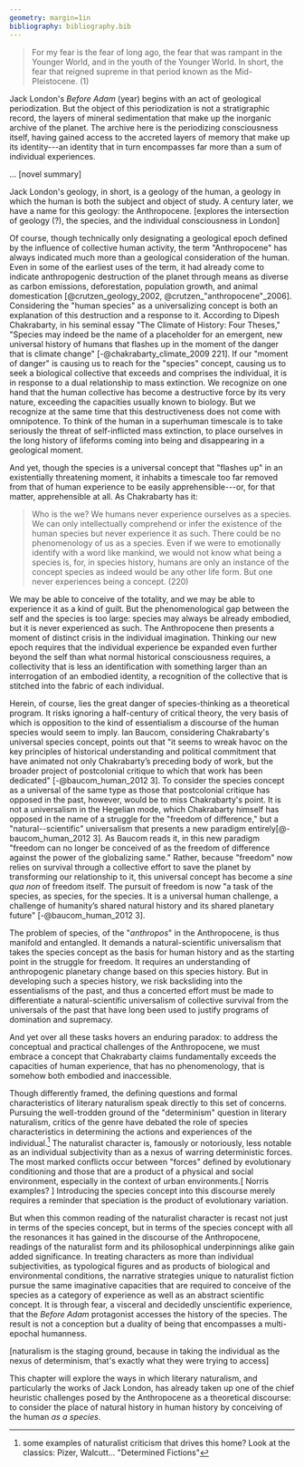 ```yaml
---
geometry: margin=1in
bibliography: bibliography.bib
---
```


> For my fear is the fear of long ago, the fear that was rampant in the Younger
World, and in the youth of the Younger World. In short, the fear that reigned
supreme in that period known as the Mid-Pleistocene. (1)

Jack London's *Before Adam* (year) begins with an act of geological
periodization. But the object of this periodization is not a stratigraphic
record, the layers of mineral sedimentation that make up the inorganic archive
of the planet. The archive here is the periodizing consciousness itself, having
gained access to the accreted layers of memory that make up its identity---an
identity that in turn encompasses far more than a sum of individual
experiences. 

... [novel summary]

Jack London's geology, in short, is a geology of the human, a geology in which
the human is both the subject and object of study. A century later, we have
a name for this geology: the Anthropocene. <!--room for mini arg-statmeent
here?--> [explores the intersection of geology (?), the species, and the
individual consciousness in London]

Of course, though technically only designating a geological epoch defined by
the influence of collective human activity, the term "Anthropocene" has always
indicated much more than a geological consideration of the human. Even in some
of the earliest uses of the term, it had already come to indicate anthropogenic
destruction of the planet through means as diverse as carbon emissions,
deforestation, population growth, and animal domestication
[@crutzen_geology_2002, @crutzen_"anthropocene"_2006]. Considering the "human
species" as a universalizing concept is both an explanation of this destruction
and a response to it. According to Dipesh Chakrabarty, in his seminal essay
"The Climate of History: Four Theses," "Species may indeed be the name of
a placeholder for an emergent, new universal history of humans that flashes up
in the moment of the danger that is climate change" [-@chakrabarty_climate_2009
221]. If our "moment of danger" is causing us to reach for the "species"
concept, causing us to seek a biological collective that exceeds and comprises
the individual, it is in response to a dual relationship to mass extinction. We
recognize on one hand that the human collective has become a destructive force
by its very nature, exceeding the capacities usually known to biology. But we
recognize at the same time that this destructiveness does not come with
omnipotence. To think of the human in a superhuman timescale is to take
seriously the threat of self-inflicted mass extinction, to place ourselves in
the long history of lifeforms coming into being and disappearing in
a geological moment.

And yet, though the species is a universal concept that "flashes up" in an
existentially threatening moment, it inhabits a timescale too far removed from
that of human experience to be easily apprehensible---or, for that matter,
apprehensible at all. As Chakrabarty has it: 

> Who is the we? We humans never experience ourselves as a species. We can only
intellectually comprehend or infer the existence of the human species but never
experience it as such. There could be no phenomenology of us as a species. Even
if we were to emotionally identify with a word like mankind, we would not know
what being a species is, for, in species history, humans are only an instance
of the concept species as indeed would be any other life form. But one never
experiences being a concept. (220)

We may be able to conceive of the totality, and we may be able to experience it
as a kind of guilt. But the phenomenological gap between the self and the
species is too large: species may always be already embodied, but it is never
experienced as such. The Anthropocene then presents a moment of distinct crisis
in the individual imagination. Thinking our new epoch requires that the
individual experience be expanded even further beyond the self than what normal
historical consciousness requires, a collectivity that is less an
identification with something larger than an interrogation of an embodied
identity, a recognition of the collective that is stitched into the fabric of
each individual. 

Herein, of course, lies the great danger of species-thinking as a theoretical
program. It risks ignoring a half-century of critical theory, the very basis of
which is opposition to the kind of essentialism a discourse of the human
species would seem to imply. Ian Baucom, considering Chakrabarty's universal
species concept, points out that "it seems to wreak havoc on the key principles
of historical understanding and political commitment that have animated not
only Chakrabarty’s preceding body of work, but the broader project of
postcolonial critique to which that work has been dedicated"
[-@baucom_human_2012 3]. To consider the species concept as a universal of the
same type as those that postcolonial critique has opposed in the past, however,
would be to miss Chakrabarty's point. It is not a universalism in the Hegelian
mode, which Chakrabarty himself has opposed in the name of a struggle for the
"freedom of difference," but a "natural--scientific" universalism that presents
a new paradigm entirely[@-baucom_human_2012 3]. As Baucom reads it, in this new
paradigm "freedom can no longer be conceived of as the freedom of difference
against the power of the globalizing same." Rather, because "freedom" now
relies on survival through a collective effort to save the planet by
transforming our relationship to it, this universal concept has become a *sine
qua non* of freedom itself. The pursuit of freedom is now "a task of the
species, as species, for the species. It is a universal human challenge,
a challenge of humanity’s shared natural history and its shared planetary
future" [-@baucom_human_2012 3]. 

The problem of species, of the "*anthropos*" in the Anthropocene, is thus
manifold and entangled. It demands a natural-scientific universalism that takes
the species concept as the basis for human history and as the starting point in
the struggle for freedom. It requires an understanding of anthropogenic
planetary change based on this species history. But in developing such
a species history, we risk backsliding into the essentialisms of the past, and
thus a concerted effort must be made to differentiate a natural-scientific
universalism of collective survival from the universals of the past that have
long been used to justify programs of domination and supremacy. 

And yet over all these tasks hovers an enduring paradox: to address the
conceptual and practical challenges of the Anthropocene, we must embrace
a concept that Chakrabarty claims fundamentally exceeds the capacities of human
experience, that has no phenomenology, that is somehow both embodied and
inaccessible.

Though differently framed, the defining questions and formal characteristics of
literary naturalism speak directly to this set of concerns. Pursuing the
well-trodden ground of the "determinism" question in literary naturalism,
critics of the genre have debated the role of species characteristics in
determining the actions and experiences of the
individual.[^ln-determinism-species-examples] The naturalist character is,
famously or notoriously, less notable as an individual subjectivity than as
a nexus of warring deterministic forces. The most marked conflicts occur
between "forces" defined by evolutionary conditioning and those that are
a product of a physical and social environment, especially in the context of
urban environments.[ Norris examples? ] Introducing the species concept into
this discourse merely requires a reminder that speciation is the product of
evolutionary variation.

[^ln-determinism-species-examples]: some examples of naturalist criticism that
drives this home? Look at the classics: Pizer, Walcutt... "Determined Fictions"

But when this common reading of the naturalist character is recast not just in
terms of the species concept, but in terms of the species concept with all the
resonances it has gained in the discourse of the Anthropocene, readings of the
naturalist form and its philosophical underpinnings alike gain added
significance. In treating characters as more than individual subjectivities, as
typological figures and as products of biological and environmental conditions,
the narrative strategies unique to naturalist fiction pursue the same
imaginative capacities that are required to conceive of the species as
a category of experience as well as an abstract scientific concept<!--too
convoluted, rewrite-->. It is through fear, a visceral and decidedly
unscientific experience, that the *Before Adam* protagonist accesses the
history of the species. The result is not a conception but a duality of being
that encompasses a multi-epochal humanness. 


[naturalism is the staging ground, because in taking the individual as the
nexus of determinism, that's exactly what they were trying to access]



This chapter will explore the ways in which literary naturalism, and
particularly the works of Jack London, has already taken up one of the chief
heuristic challenges posed by the Anthropocene as a theoretical discourse: to
consider the place of natural history in human history by conceiving of the
human *as a species*. 
